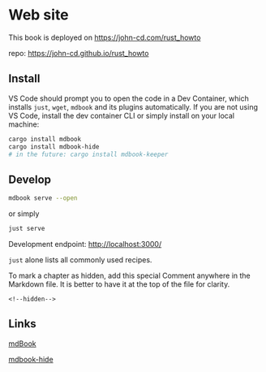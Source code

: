 # Web site

This book is deployed on <https://john-cd.com/rust_howto>

repo: <https://john-cd.github.io/rust_howto>


## Install

VS Code should prompt you to open the code in a Dev Container, which installs `just`, `wget`, `mdbook` and its plugins automatically.
If you are not using VS Code, install the dev container CLI or simply install on your local machine:

```bash
cargo install mdbook
cargo install mdbook-hide
# in the future: cargo install mdbook-keeper
```


## Develop

```bash
mdbook serve --open
```

or simply 

```bash
just serve
```
Development endpoint: <http://localhost:3000/>

`just` alone lists all commonly used recipes.


To mark a chapter as hidden, add this special Comment anywhere in the Markdown file. It is better to have it at the top of the file for clarity.

```
<!--hidden-->
```

## Links

[mdBook]( https://rust-lang.github.io/mdBook/index.html )

[mdbook-hide]( https://github.com/ankitrgadiya/mdbook-hide/ )
